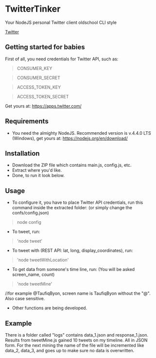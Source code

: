 # TwitterTinker
Your NodeJS personal Twitter client oldschool CLI style

[Twitter](https://twitter.com/TaufiqByon)

## Getting started for babies
First of all, you need credentials for Twitter API, such as:

> CONSUMER_KEY

> CONSUMER_SECRET

> ACCESS_TOKEN_KEY

> ACCESS_TOKEN_SECRET

Get yours at: https://apps.twitter.com/

## Requirements
- You need the almighty NodeJS. Recommended version is v.4.4.0 LTS (Windows), get yours at: https://nodejs.org/en/download/

## Installation
- Download the ZIP file which contains main.js, config.js, etc.
- Extract where you'd like.
- Done, to run it look below.

## Usage
- To configure it, you have to place Twitter API credentials, run this command inside the extracted folder: (or simply change the confs/config.json)
> node config

- To tweet, run:
> 'node tweet'

- To tweet with (REST API: lat, long, display_coordinates), run:
> 'node tweetWithLocation'

- To get data from someone's time line, run: (You will be asked screen_name, count)
> 'node tweetMine'

 //for example @TaufiqByon, screen name is TaufiqByon without the "@". Also case sensitive.

- Other functions are being developed.

## Example
There is a folder called "logs" contains data_1.json and response_1.json. Results from tweetMine.js gained 10 tweets on my timeline. All in JSON form. For the next mining the name of the file will be incremented like data_2, data_3, and goes up to make sure no data is overwritten.
